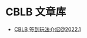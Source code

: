 # CBLB 文章库

- [CBLB 签到玩法介绍@2022.1](https://github.com/cblb-app/cblb-articles/blob/master/introductions/mannual-cblbcheckin.md)
